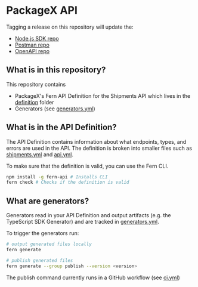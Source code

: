 # PackageX API

Tagging a release on this repository will update the:

- [Node.js SDK repo](https://github.com/fern-packageX/packageX-node)
- [Postman repo](https://github.com/fern-packageX/packageX-postman)
- [OpenAPI repo](https://github.com/fern-packageX/packageX-openapi)

## What is in this repository?

This repository contains

- PackageX's Fern API Definition for the Shipments API which lives in the [definition](./fern/api/definition/) folder
- Generators (see [generators.yml](./fern/api/generators.yml))

## What is in the API Definition?

The API Definition contains information about what endpoints, types, and errors are used in the API. The definition is broken into smaller files such as [shipments.yml](fern/api/definition/shipment.yml) and [api.yml](fern/api/definition/api.yml).

To make sure that the definition is valid, you can use the Fern CLI.

```bash
npm install -g fern-api # Installs CLI
fern check # Checks if the definition is valid
```

## What are generators?

Generators read in your API Definition and output artifacts (e.g. the TypeScript SDK Generator) and are tracked in [generators.yml](./fern/api/generators.yml).

To trigger the generators run:

```bash
# output generated files locally
fern generate

# publish generated files
fern generate --group publish --version <version>
```

The publish command currently runs in a GitHub workflow (see [ci.yml](.github/workflows/ci.yml#L32))
